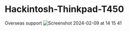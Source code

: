 # Hackintosh-Thinkpad-T450
Overseas support 
![Screenshot 2024-02-09 at 14 15 41](https://github.com/sonvirgo/Assembly-C-CPlusPlus-Java-CSharp-GoLang-Python-Step7-ETC-Students-Supports/assets/10823037/035db8b5-f164-4f17-8e63-94e136ba880f)
